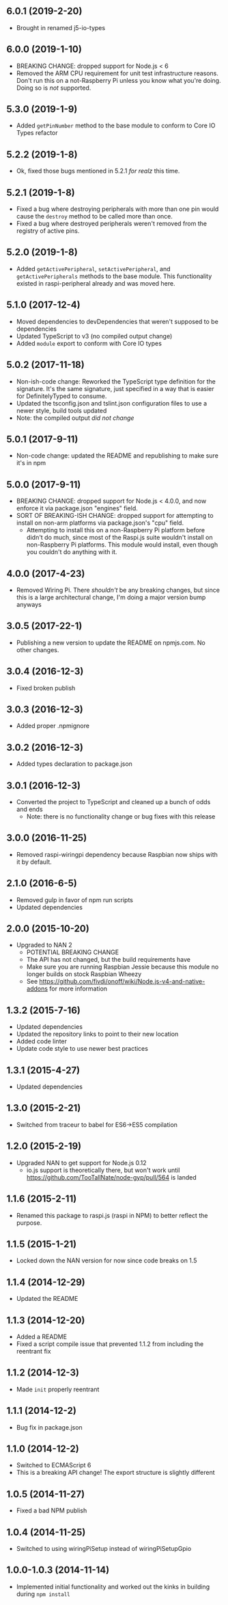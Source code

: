 ## 6.0.1 (2019-2-20)

- Brought in renamed j5-io-types

## 6.0.0 (2019-1-10)

- BREAKING CHANGE: dropped support for Node.js < 6
- Removed the ARM CPU requirement for unit test infrastructure reasons. Don't run this on a not-Raspberry Pi unless you know what you're doing. Doing so is _not_ supported.

## 5.3.0 (2019-1-9)

- Added `getPinNumber` method to the base module to conform to Core IO Types refactor

## 5.2.2 (2019-1-8)

- Ok, fixed those bugs mentioned in 5.2.1 _for realz_ this time.

## 5.2.1 (2019-1-8)

- Fixed a bug where destroying peripherals with more than one pin would cause the `destroy` method to be called more than once.
- Fixed a bug where destroyed peripherals weren't removed from the registry of active pins.

## 5.2.0 (2019-1-8)

- Added `getActivePeripheral`, `setActivePeripheral`, and `getActivePeripherals` methods to the base module. This functionality existed in raspi-peripheral already and was moved here.

## 5.1.0 (2017-12-4)

- Moved dependencies to devDependencies that weren't supposed to be dependencies
- Updated TypeScript to v3 (no compiled output change)
- Added `module` export to conform with Core IO types

## 5.0.2 (2017-11-18)

- Non-ish-code change: Reworked the TypeScript type definition for the signature. It's the same signature, just specified in a way that is easier for DefinitelyTyped to consume.
- Updated the tsconfig.json and tslint.json configuration files to use a newer style, build tools updated
- Note: the compiled output _did not change_

## 5.0.1 (2017-9-11)

- Non-code change: updated the README and republishing to make sure it's in npm

## 5.0.0 (2017-9-11)

- BREAKING CHANGE: dropped support for Node.js < 4.0.0, and now enforce it via package.json "engines" field.
- SORT OF BREAKING-ISH CHANGE: dropped support for attempting to install on non-arm platforms via package.json's "cpu" field.
    - Attempting to install this on a non-Raspberry Pi platform before didn't do much, since most of the Raspi.js suite wouldn't install on non-Raspberry Pi platforms. This module would install, even though you couldn't do anything with it.

## 4.0.0 (2017-4-23)

- Removed Wiring Pi. There _shouldn't_ be any breaking changes, but since this is a large architectural change, I'm doing a major version bump anyways

## 3.0.5 (2017-22-1)

- Publishing a new version to update the README on npmjs.com. No other changes.

## 3.0.4 (2016-12-3)

- Fixed broken publish

## 3.0.3 (2016-12-3)

- Added proper .npmignore

## 3.0.2 (2016-12-3)

- Added types declaration to package.json

## 3.0.1 (2016-12-3)

- Converted the project to TypeScript and cleaned up a bunch of odds and ends
  - Note: there is no functionality change or bug fixes with this release

## 3.0.0 (2016-11-25)

- Removed raspi-wiringpi dependency because Raspbian now ships with it by default.

## 2.1.0 (2016-6-5)

- Removed gulp in favor of npm run scripts
- Updated dependencies

## 2.0.0 (2015-10-20)

- Upgraded to NAN 2
  - POTENTIAL BREAKING CHANGE
  - The API has not changed, but the build requirements have
  - Make sure you are running Raspbian Jessie because this module no longer builds on stock Raspbian Wheezy
  - See https://github.com/fivdi/onoff/wiki/Node.js-v4-and-native-addons for more information

## 1.3.2 (2015-7-16)

- Updated dependencies
- Updated the repository links to point to their new location
- Added code linter
- Update code style to use newer best practices

## 1.3.1 (2015-4-27)

- Updated dependencies

## 1.3.0 (2015-2-21)

- Switched from traceur to babel for ES6->ES5 compilation

## 1.2.0 (2015-2-19)

- Upgraded NAN to get support for Node.js 0.12
  - io.js support is theoretically there, but won't work until https://github.com/TooTallNate/node-gyp/pull/564 is landed

## 1.1.6 (2015-2-11)

- Renamed this package to raspi.js (raspi in NPM) to better reflect the purpose.

## 1.1.5 (2015-1-21)

- Locked down the NAN version for now since code breaks on 1.5

## 1.1.4 (2014-12-29)

- Updated the README

## 1.1.3 (2014-12-20)

- Added a README
- Fixed a script compile issue that prevented 1.1.2 from including the reentrant fix

## 1.1.2 (2014-12-3)

- Made ```init``` properly reentrant

## 1.1.1 (2014-12-2)

- Bug fix in package.json

## 1.1.0 (2014-12-2)

- Switched to ECMAScript 6
- This is a breaking API change! The export structure is slightly different

## 1.0.5 (2014-11-27)

- Fixed a bad NPM publish

## 1.0.4 (2014-11-25)

- Switched to using wiringPiSetup instead of wiringPiSetupGpio

## 1.0.0-1.0.3 (2014-11-14)

- Implemented initial functionality and worked out the kinks in building during ```npm install```
